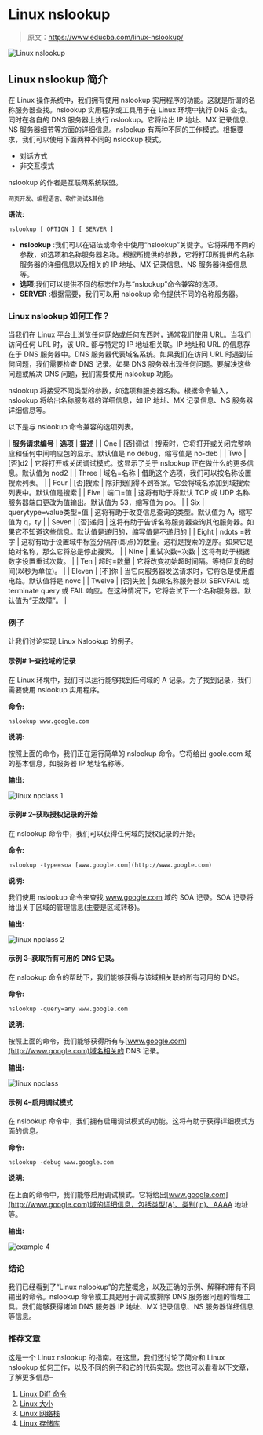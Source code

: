 # Linux nslookup

> 原文：<https://www.educba.com/linux-nslookup/>

![Linux nslookup](img/0e92545ebe0d392eb94185701073275c.png)



## Linux nslookup 简介

在 Linux 操作系统中，我们拥有使用 nslookup 实用程序的功能。这就是所谓的名称服务器查找。nslookup 实用程序或工具用于在 Linux 环境中执行 DNS 查找。同时在各自的 DNS 服务器上执行 nslookup。它将给出 IP 地址、MX 记录信息、NS 服务器细节等方面的详细信息。nslookup 有两种不同的工作模式。根据要求，我们可以使用下面两种不同的 nslookup 模式。

*   对话方式
*   非交互模式

nslookup 的作者是互联网系统联盟。

<small>网页开发、编程语言、软件测试&其他</small>

**语法:**

`nslookup [ OPTION ] [ SERVER ]`

*   **nslookup** :我们可以在语法或命令中使用“nslookup”关键字。它将采用不同的参数，如选项和名称服务器名称。根据所提供的参数，它将打印所提供的名称服务器的详细信息以及相关的 IP 地址、MX 记录信息、NS 服务器详细信息等。
*   **选项**:我们可以提供不同的标志作为与“nslookup”命令兼容的选项。
*   **SERVER** :根据需要，我们可以用 nslookup 命令提供不同的名称服务器。

### Linux nslookup 如何工作？

当我们在 Linux 平台上浏览任何网站或任何东西时，通常我们使用 URL。当我们访问任何 URL 时，该 URL 都与特定的 IP 地址相关联。IP 地址和 URL 的信息存在于 DNS 服务器中。DNS 服务器代表域名系统。如果我们在访问 URL 时遇到任何问题，我们需要检查 DNS 记录。如果 DNS 服务器出现任何问题。要解决这些问题或解决 DNS 问题，我们需要使用 nslookup 功能。

nslookup 将接受不同类型的参数，如选项和服务器名称。根据命令输入，nslookup 将给出名称服务器的详细信息，如 IP 地址、MX 记录信息、NS 服务器详细信息等。

以下是与 nslookup 命令兼容的选项列表。

| **服务请求编号** | **选项** | **描述** |
| One | [否]调试 | 搜索时，它将打开或关闭完整响应和任何中间响应包的显示。默认值是 no debug，缩写值是 no-deb |
| Two | [否]d2 | 它将打开或关闭调试模式。这显示了关于 nslookup 正在做什么的更多信息。默认值为 nod2 |
| Three | 域名=名称 | 借助这个选项，我们可以按名称设置搜索列表。 |
| Four | [否]搜索 | 除非我们得不到答案。它会将域名添加到域搜索列表中。默认值是搜索 |
| Five | 端口=值 | 这将有助于将默认 TCP 或 UDP 名称服务器端口更改为值输出。默认值为 53，缩写值为 po。 |
| Six | querytype=value类型=值 | 这将有助于改变信息查询的类型。默认值为 A，缩写值为 q，ty |
| Seven | [否]递归 | 这将有助于告诉名称服务器查询其他服务器。如果它不知道这些信息。默认值是递归的，缩写值是不递归的 |
| Eight | ndots =数字 | 这将有助于设置域中标签分隔符(即点)的数量。这将是搜索的逆序。如果它是绝对名称，那么它将总是停止搜索。 |
| Nine | 重试次数=次数 | 这将有助于根据数字设置重试次数。 |
| Ten | 超时=数量 | 它将改变初始超时间隔。等待回复的时间(以秒为单位)。 |
| Eleven | [不]你 | 当它向服务器发送请求时，它将总是使用虚电路。默认值将是 novc |
| Twelve | [否]失败 | 如果名称服务器以 SERVFAIL 或 terminate query 或 FAIL 响应。在这种情况下，它将尝试下一个名称服务器。默认值为“无故障”。 |

### 例子

让我们讨论实现 Linux Nslookup 的例子。

#### 示例# 1–查找域的记录

在 Linux 环境中，我们可以运行能够找到任何域的 A 记录。为了找到记录，我们需要使用 nslookup 实用程序。

**命令:**

`nslookup www.google.com`

**说明:**

按照上面的命令，我们正在运行简单的 nslookup 命令。它将给出 goole.com 域的基本信息，如服务器 IP 地址名称等。

**输出:**

![linux npclass 1](img/1853ba0866b571caaf441a3e1c6e0947.png)



#### 示例# 2–获取授权记录的开始

在 nslookup 命令中，我们可以获得任何域的授权记录的开始。

**命令:**

`nslookup -type=soa [www.google.com](http://www.google.com)`

**说明:**

我们使用 nslookup 命令来查找 www.google.com 域的 SOA 记录。SOA 记录将给出关于区域的管理信息(主要是区域转移)。

**输出:**

![linux npclass 2](img/8e4864a3242d373d2fb41c1f72813387.png)



#### 示例 3–获取所有可用的 DNS 记录。

在 nslookup 命令的帮助下，我们能够获得与该域相关联的所有可用的 DNS。

**命令:**

`nslookup -query=any www.google.com`

**说明:**

按照上面的命令，我们能够获得所有与[www.google.com](http://www.google.com)域名相关的 DNS 记录。

**输出:**

![linux npclass](img/8b1e5f355703214dcc72ce15f4f4b2b6.png)



#### 示例 4–启用调试模式

在 nslookup 命令中，我们拥有启用调试模式的功能。这将有助于获得详细模式方面的信息。

**命令:**

`nslookup -debug www.google.com`

**说明:**

在上面的命令中，我们能够启用调试模式。它将给出[www.google.com](http://www.google.com)域的详细信息，包括类型(A)、类别(in)、AAAA 地址等。

**输出:**

![example 4](img/ce31a4622b68278f074f96fd89111b65.png)



### 结论

我们已经看到了“Linux nslookup”的完整概念，以及正确的示例、解释和带有不同输出的命令。nslookup 命令或工具是用于调试或排除 DNS 服务器问题的管理工具。我们能够获得诸如 DNS 服务器 IP 地址、MX 记录信息、NS 服务器详细信息等信息。

### 推荐文章

这是一个 Linux nslookup 的指南。在这里，我们还讨论了简介和 Linux nslookup 如何工作，以及不同的例子和它的代码实现。您也可以看看以下文章，了解更多信息–

1.  [Linux Diff 命令](https://www.educba.com/linux-diff-command/)
2.  [Linux 大小](https://www.educba.com/linux-size/)
3.  [Linux 网络栈](https://www.educba.com/linux-network-stack/)
4.  [Linux 存储库](https://www.educba.com/linux-repository/)





